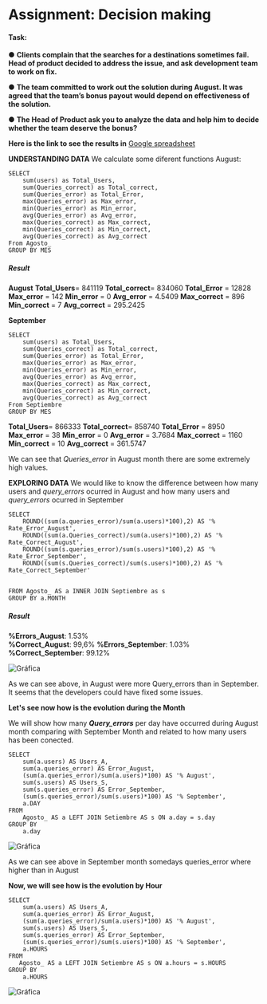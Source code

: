 # **Assignment: Decision making**
#### **Task:**
 ● **Clients complain that the searches for a destinations sometimes fail. Head of product decided to address the issue, and ask development team to work on fix.** 
 
● **The team committed to work out the solution during August. It was agreed that the team’s bonus payout would depend on effectiveness of the solution.**  

● **The Head of Product ask you to analyze the data and help him to decide whether the team deserve the bonus?**

**Here is the link to see the results in** [Google spreadsheet] 

[Google spreadsheet]:(https://docs.google.com/spreadsheets/d/194XMaTDwEYE6okEWqFwytMPnsHCGDEFv1gxR9r7wTAg/edit?usp=sharing)

**UNDERSTANDING DATA**
We calculate some diferent functions
August:
```
SELECT
    sum(users) as Total_Users,
    sum(Queries_correct) as Total_correct,
    sum(Queries_error) as Total_Error,
    max(Queries_error) as Max_error,
    min(Queries_error) as Min_error,
    avg(Queries_error) as Avg_error,
    max(Queries_correct) as Max_correct,
    min(Queries_correct) as Min_correct,
    avg(Queries_correct) as Avg_correct
From Agosto_
GROUP BY MES
```
##### **Result**
**August**
**Total_Users**= 841119
**Total_correct**= 834060
**Total_Error** = 12828
**Max_error** = 142
**Min_error** = 0
**Avg_error** = 4.5409
**Max_correct** = 896
**Min_correct** = 7 
**Avg_correct** = 295.2425


**September**

```
SELECT
    sum(users) as Total_Users,
    sum(Queries_correct) as Total_correct,
    sum(Queries_error) as Total_Error,
    max(Queries_error) as Max_error,
    min(Queries_error) as Min_error,
    avg(Queries_error) as Avg_error,
    max(Queries_correct) as Max_correct,
    min(Queries_correct) as Min_correct,
    avg(Queries_correct) as Avg_correct
From Septiembre
GROUP BY MES
```
**Total_Users**= 866333
**Total_correct**= 858740
**Total_Error** = 8950
**Max_error** = 38
**Min_error** = 0
**Avg_error** = 3.7684
**Max_correct** = 1160
**Min_correct** = 10 
**Avg_correct** = 361.5747

We can see that *Queries_error* in August month there are some extremely high values. 

**EXPLORING DATA**
We would like to know the difference between how many users and *query_errors* ocurred in August and how many users and *query_errors* ocurred in September
```
SELECT		
    ROUND((sum(a.queries_error)/sum(a.users)*100),2) AS '% Rate_Error_August',
    ROUND((sum(a.Queries_correct)/sum(a.users)*100),2) AS '% Rate_Correct_August',
    ROUND((sum(s.queries_error)/sum(s.users)*100),2) AS '% Rate_Error_September',
    ROUND((sum(s.Queries_correct)/sum(s.users)*100),2) AS '% Rate_Correct_September'

    
FROM Agosto_ AS a INNER JOIN Septiembre as s 
GROUP BY a.MONTH
````
##### **Result**
**%Errors_August**: 1.53%     
**%Correct_August**: 99,6%
**%Errors_September**: 1.03%     
**%Correct_September**: 99.12%

![Gráfica](https://github.com/Lidiamasso/DAM19/blob/master/%25Queries_Error%20by%20Month.PNG?raw=true)

As we can see above, in August were more Query_errors than in September. It seems that the developers could have fixed some issues.

**Let's see now how is the evolution during the Month**


 We will show how many ***Query_errors*** per day have occurred during August month comparing with September Month and related to how many users has been conected.

```
SELECT
    sum(a.users) AS Users_A,
    sum(a.queries_error) AS Error_August,
    (sum(a.queries_error)/sum(a.users)*100) AS '% August',
    sum(s.users) AS Users_S,
    sum(s.queries_error) AS Error_September,
    (sum(s.queries_error)/sum(s.users)*100) AS '% September',
    a.DAY
FROM 
    Agosto_ AS a LEFT JOIN Setiembre AS s ON a.day = s.day
GROUP BY 
    a.day
```
![Gráfica](https://github.com/Lidiamasso/DAM19/blob/master/%25Queries_Error%20by%20Day.JPG?raw=true)

As we can see above in September month somedays queries_error where higher than in August

**Now, we will see how is the evolution by Hour**
```
SELECT
    sum(a.users) AS Users_A,
    sum(a.queries_error) AS Error_August,
    (sum(a.queries_error)/sum(a.users)*100) AS '% August',
    sum(s.users) AS Users_S,
    sum(s.queries_error) AS Error_September,
    (sum(s.queries_error)/sum(s.users)*100) AS '% September',
    a.HOURS
FROM 
   Agosto_ AS a LEFT JOIN Setiembre AS s ON a.hours = s.HOURS
GROUP BY 
    a.HOURS
```
![Gráfica](https://github.com/Lidiamasso/DAM19/blob/master/%25%20Queries_Error%20by%20Hours.PNG?raw=true)

















 

